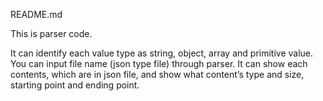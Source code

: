 README.md

This is parser code.

It can identify each value type as string, object, array and primitive value.
You can input file name (json type file) through parser. It can show each contents, which are in json file, and show what content’s type and size, starting point and ending point.
